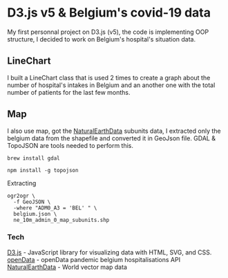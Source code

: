 
# D3.js v5 & Belgium's covid-19 data

My first personnal project on D3.js (v5),  the code is implementing OOP structure, I decided to work on Belgium's hospital's situation data.

## LineChart
I built a LineChart class that is used 2 times to create a graph about the number of hospital's intakes in Belgium and an another one with the total number of patients for the last few months.

## Map
I also use map, got the [NaturalEarthData] subunits data, I extracted only the belgium data from the shapefile and converted it in GeoJson file.
GDAL & TopoJSON are tools needed to perform this.

```
brew install gdal
```

```
npm install -g topojson
```

Extracting
```
ogr2ogr \
  -f GeoJSON \
  -where "ADM0_A3 = 'BEL' " \
  belgium.json \
  ne_10m_admin_0_map_subunits.shp
```

### Tech

[D3.js] - JavaScript library for visualizing data with HTML, SVG, and CSS.
[openData] - openData pandemic belgium hospitalisations API
[NaturalEarthData] - World vector map data

[openData]: <https://data.opendatasoft.com/explore/dataset/covid-19-pandemic-belgium-hosp-province%40public/api/?sort=date>
[D3.js]: <https://d3js.org/>
[NaturalEarthData]: <https://www.naturalearthdata.com/downloads/10m-cultural-vectors/10m-admin-0-details/>